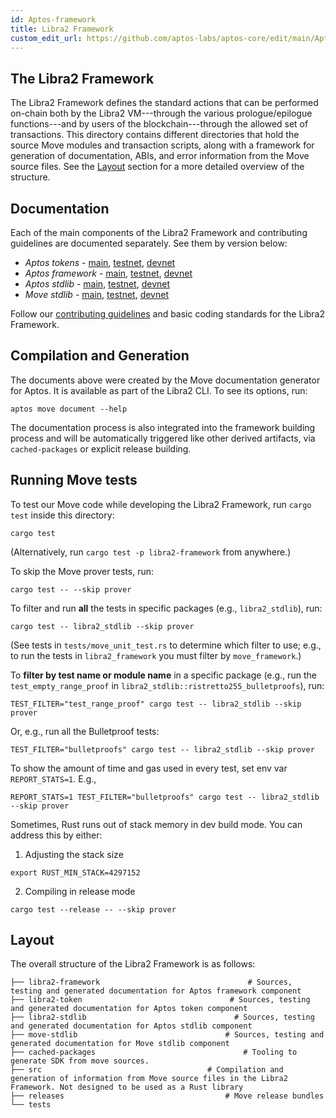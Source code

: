 ```yaml
---
id: Aptos-framework
title: Libra2 Framework
custom_edit_url: https://github.com/aptos-labs/aptos-core/edit/main/Aptos-move/Aptos-framework/README.md
---
```


## The Libra2 Framework

The Libra2 Framework defines the standard actions that can be performed on-chain
both by the Libra2 VM---through the various prologue/epilogue functions---and by
users of the blockchain---through the allowed set of transactions. This
directory contains different directories that hold the source Move
modules and transaction scripts, along with a framework for generation of
documentation, ABIs, and error information from the Move source
files. See the [Layout](#layout) section for a more detailed overview of the structure.

## Documentation

Each of the main components of the Libra2 Framework and contributing guidelines are documented separately. See them by version below:

* *Aptos tokens* - [main](https://github.com/aptos-labs/aptos-core/blob/main/libra2-move/framework/libra2-token/doc/overview.md), [testnet](https://github.com/aptos-labs/aptos-core/blob/testnet/libra2-move/framework/libra2-token/doc/overview.md), [devnet](https://github.com/aptos-labs/aptos-core/blob/devnet/libra2-move/framework/libra2-token/doc/overview.md)
* *Aptos framework* - [main](https://github.com/aptos-labs/aptos-core/blob/main/libra2-move/framework/libra2-framework/doc/overview.md), [testnet](https://github.com/aptos-labs/aptos-core/blob/testnet/libra2-move/framework/libra2-framework/doc/overview.md), [devnet](https://github.com/aptos-labs/aptos-core/blob/devnet/libra2-move/framework/libra2-framework/doc/overview.md)
* *Aptos stdlib* - [main](https://github.com/aptos-labs/aptos-core/blob/main/libra2-move/framework/libra2-stdlib/doc/overview.md), [testnet](https://github.com/aptos-labs/aptos-core/blob/testnet/libra2-move/framework/libra2-stdlib/doc/overview.md), [devnet](https://github.com/aptos-labs/aptos-core/blob/devnet/libra2-move/framework/libra2-stdlib/doc/overview.md)
* *Move stdlib* - [main](https://github.com/aptos-labs/aptos-core/blob/main/libra2-move/framework/move-stdlib/doc/overview.md), [testnet](https://github.com/aptos-labs/aptos-core/blob/testnet/libra2-move/framework/move-stdlib/doc/overview.md), [devnet](https://github.com/aptos-labs/aptos-core/blob/devnet/libra2-move/framework/move-stdlib/doc/overview.md)

Follow our [contributing guidelines](CONTRIBUTING.md) and basic coding standards for the Libra2 Framework.

## Compilation and Generation

The documents above were created by the Move documentation generator for Aptos. It is available as part of the Libra2 CLI. To see its options, run:
```shell
aptos move document --help
```

The documentation process is also integrated into the framework building process and will be automatically triggered like other derived artifacts, via `cached-packages` or explicit release building.

## Running Move tests

To test our Move code while developing the Libra2 Framework, run `cargo test` inside this directory:

```
cargo test
```

(Alternatively, run `cargo test -p libra2-framework` from anywhere.)

To skip the Move prover tests, run:

```
cargo test -- --skip prover
```

To filter and run **all** the tests in specific packages (e.g., `libra2_stdlib`), run:

```
cargo test -- libra2_stdlib --skip prover
```

(See tests in `tests/move_unit_test.rs` to determine which filter to use; e.g., to run the tests in `libra2_framework` you must filter by `move_framework`.)

To **filter by test name or module name** in a specific package (e.g., run the `test_empty_range_proof` in `libra2_stdlib::ristretto255_bulletproofs`), run:

```
TEST_FILTER="test_range_proof" cargo test -- libra2_stdlib --skip prover
```

Or, e.g., run all the Bulletproof tests:
```
TEST_FILTER="bulletproofs" cargo test -- libra2_stdlib --skip prover
```

To show the amount of time and gas used in every test, set env var `REPORT_STATS=1`.
E.g.,
```
REPORT_STATS=1 TEST_FILTER="bulletproofs" cargo test -- libra2_stdlib --skip prover
```

Sometimes, Rust runs out of stack memory in dev build mode.  You can address this by either:
1. Adjusting the stack size

```
export RUST_MIN_STACK=4297152
```

2. Compiling in release mode

```
cargo test --release -- --skip prover
```

## Layout
The overall structure of the Libra2 Framework is as follows:

```
├── libra2-framework                                 # Sources, testing and generated documentation for Aptos framework component
├── libra2-token                                 # Sources, testing and generated documentation for Aptos token component
├── libra2-stdlib                                 # Sources, testing and generated documentation for Aptos stdlib component
├── move-stdlib                                 # Sources, testing and generated documentation for Move stdlib component
├── cached-packages                                 # Tooling to generate SDK from move sources.
├── src                                     # Compilation and generation of information from Move source files in the Libra2 Framework. Not designed to be used as a Rust library
├── releases                                    # Move release bundles
└── tests
```
